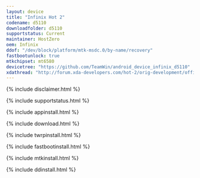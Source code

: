 ```yaml
---
layout: device
title: "Infinix Hot 2"
codename: d5110
downloadfolder: d5110
supportstatus: Current
maintainer: HostZero
oem: Infinix
ddof: "/dev/block/platform/mtk-msdc.0/by-name/recovery"
fastbootunlock: true
mtkchipset: mt6580
devicetree: "https://github.com/TeamWin/android_device_infinix_d5110"
xdathread: "http://forum.xda-developers.com/hot-2/orig-development/official-twrp-infinix-hot-2-t3394989"
---
```


{% include disclaimer.html %}

{% include supportstatus.html %}

{% include appinstall.html %}

{% include download.html %}

{% include twrpinstall.html %}

{% include fastbootinstall.html %}

{% include mtkinstall.html %}

{% include ddinstall.html %}
